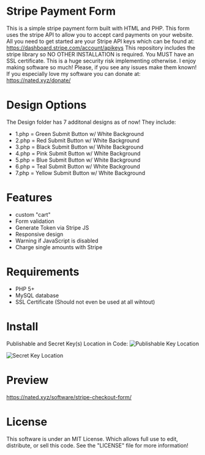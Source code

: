 Stripe Payment Form
====================================

This is a simple stripe payment form built with HTML and PHP. This form uses
the stripe API to allow you to accept card payments on your website. All you need
to get started are your Stripe API keys which can be found at: https://dashboard.stripe.com/account/apikeys
This repository includes the stripe library so NO OTHER INSTALLATION is required. You MUST
have an SSL certificate. This is a huge security risk implementing otherwise.
I enjoy making software so much! Please, if you see any issues make them known! If you especially love
my software you can donate at: https://nated.xyz/donate/

Design Options
====================================
The Design folder has 7 additonal designs as of now! They include:
* 1.php = Green Submit Button w/ White Background
* 2.php = Red Submit Button w/ White Background
* 3.php = Black Submit Button w/ White Background
* 4.php = Pink Submit Button w/ White Background
* 5.php = Blue Submit Button w/ White Background
* 6.php = Teal Submit Button w/ White Background
* 7.php = Yellow Submit Button w/ White Background

Features
===============
* custom "cart"
* Form validation
* Generate Token via Stripe JS
* Responsive design
* Warning if JavaScript is disabled
* Charge single amounts with Stripe

Requirements
===============
- PHP 5+
- MySQL database
- SSL Certificate (Should not even be used at all wihtout)

Install
=========
Publishable and Secret Key(s) Location in Code:
![Publishable Key Location](https://nated.xyz/images/stripepreview1.png)

![Secret Key Location](https://nated.xyz/images/stripepreview2.png)

Preview
===============
https://nated.xyz/software/stripe-checkout-form/

License
==========
This software is under an MIT License. Which allows full use to edit, distribute, or sell this code.
See the "LICENSE" file for more information!
